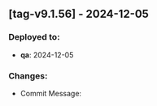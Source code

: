 
## [tag-v9.1.56] - 2024-12-05
### Deployed to:
- **qa**: 2024-12-05
### Changes:
- Commit Message: 

